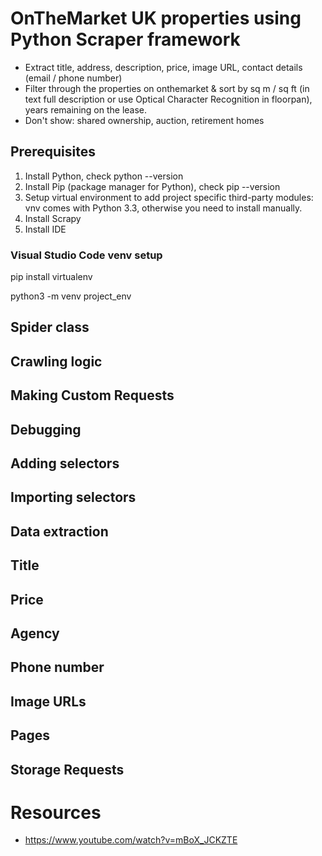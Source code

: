 # OnTheMarket UK properties using Python Scraper framework
- Extract title, address, description, price, image URL, contact details (email / phone number)
- Filter through the properties on onthemarket & sort by sq m / sq ft (in text full description or use Optical Character Recognition in floorpan), years remaining on the lease.
- Don't show: shared ownership, auction, retirement homes

## Prerequisites
1. Install Python, check python --version
2. Install Pip (package manager for Python), check pip --version
3. Setup virtual environment to add project specific third-party modules: vnv comes with Python 3.3, otherwise you need to install manually. 
4. Install Scrapy
5. Install IDE 

### Visual Studio Code venv setup
pip install virtualenv

python3 -m venv project_env




## Spider class

## Crawling logic

## Making Custom Requests

## Debugging

## Adding selectors

## Importing selectors

## Data extraction

## Title

## Price

## Agency

## Phone number

## Image URLs

## Pages

## Storage Requests

# Resources
- https://www.youtube.com/watch?v=mBoX_JCKZTE
